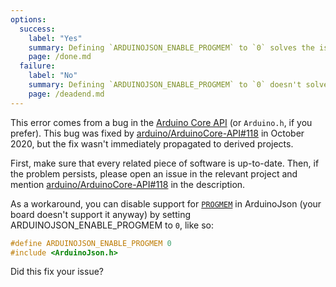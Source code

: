 ```yaml
---
options:
  success:
    label: "Yes"
    summary: Defining `ARDUINOJSON_ENABLE_PROGMEM` to `0` solves the issue
    page: /done.md
  failure:
    label: "No"
    summary: Defining `ARDUINOJSON_ENABLE_PROGMEM` to `0` doesn't solve the issue
    page: /deadend.md
---
```


This error comes from a bug in the [Arduino Core API](https://github.com/arduino/ArduinoCore-API) (or `Arduino.h`, if you prefer).
This bug was fixed by [arduino/ArduinoCore-API#118](https://github.com/arduino/ArduinoCore-API/pull/118) in October 2020, but the fix wasn't immediately propagated to derived projects.

First, make sure that every related piece of software is up-to-date.
Then, if the problem persists, please open an issue in the relevant project and mention [arduino/ArduinoCore-API#118](https://github.com/arduino/ArduinoCore-API/pull/118) in the description.

As a workaround, you can disable support for [`PROGMEM`](https://www.arduino.cc/reference/en/language/variables/utilities/progmem/) in ArduinoJson (your board doesn't support it anyway) by setting ARDUINOJSON_ENABLE_PROGMEM to `0`, like so:

```c++
#define ARDUINOJSON_ENABLE_PROGMEM 0
#include <ArduinoJson.h>
```

Did this fix your issue?
